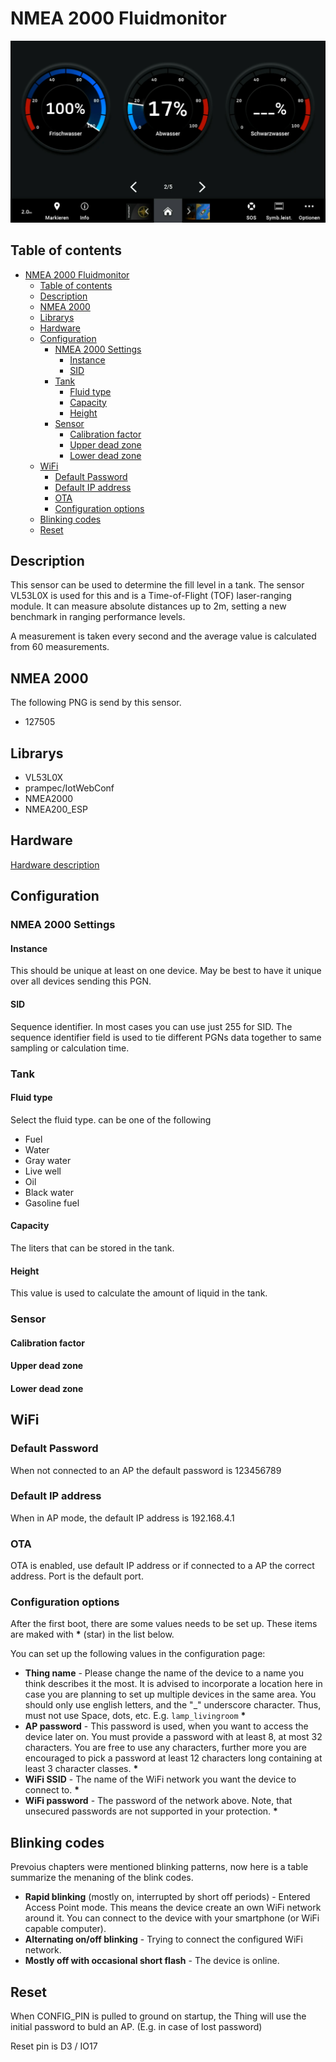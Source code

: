 # NMEA 2000 Fluidmonitor

<img title="Title" src="img/IMG_0270.jpeg" width=600>

## Table of contents
- [NMEA 2000 Fluidmonitor](#nmea-2000-fluidmonitor)
  - [Table of contents](#table-of-contents)
  - [Description](#description)
  - [NMEA 2000](#nmea-2000)
  - [Librarys](#librarys)
  - [Hardware](#hardware)
  - [Configuration](#configuration)
    - [NMEA 2000 Settings](#nmea-2000-settings)
      - [Instance](#instance)
      - [SID](#sid)
    - [Tank](#tank)
      - [Fluid type](#fluid-type)
      - [Capacity](#capacity)
      - [Height](#height)
    - [Sensor](#sensor)
      - [Calibration factor](#calibration-factor)
      - [Upper dead zone](#upper-dead-zone)
      - [Lower dead zone](#lower-dead-zone)
  - [WiFi](#wifi)
    - [Default Password](#default-password)
    - [Default IP address](#default-ip-address)
    - [OTA](#ota)
    - [Configuration options](#configuration-options)
  - [Blinking codes](#blinking-codes)
  - [Reset](#reset)

## Description
This sensor can be used to determine the fill level in a tank. The sensor VL53L0X is used for this and is a Time-of-Flight (TOF) laser-ranging module. It can measure absolute distances up to 2m, setting a new benchmark in ranging performance levels.

A measurement is taken every second and the average value is calculated from 60 measurements.

## NMEA 2000

The following PNG is send by this sensor. 

- 127505

## Librarys
- VL53L0X
- prampec/IotWebConf
- NMEA2000
- NMEA200_ESP

## Hardware
[Hardware description](/doc/hardware.md)

## Configuration
### NMEA 2000 Settings

#### Instance
This should be unique at least on one device. May be best to have it unique over all devices sending this PGN.

#### SID
Sequence identifier. In most cases you can use just 255 for SID. The sequence identifier field is used to tie different PGNs data together to same sampling or calculation time.

### Tank
#### Fluid type
Select the fluid type. can be one of the following
- Fuel
- Water
- Gray water
- Live well
- Oil
- Black water
- Gasoline fuel

#### Capacity
The liters that can be stored in the tank.

#### Height
This value is used to calculate the amount of liquid in the tank.

### Sensor
#### Calibration factor

#### Upper dead zone

#### Lower dead zone

## WiFi
### Default Password
When not connected to an AP the default password is 123456789

### Default IP address
When in AP mode, the default IP address is 192.168.4.1

### OTA
OTA is enabled, use default IP address or if connected to a AP the correct address.
Port is the default port.

### Configuration options
After the first boot, there are some values needs to be set up.
These items are maked with __*__ (star) in the list below.

You can set up the following values in the configuration page:

-  __Thing name__ - Please change the name of the device to
a name you think describes it the most. It is advised to
incorporate a location here in case you are planning to
set up multiple devices in the same area. You should only use
english letters, and the "_" underscore character. Thus, must not
use Space, dots, etc. E.g. `lamp_livingroom` __*__
- __AP password__ - This password is used, when you want to
access the device later on. You must provide a password with at least 8,
at most 32 characters.
You are free to use any characters, further more you are
encouraged to pick a password at least 12 characters long containing
at least 3 character classes. __*__
- __WiFi SSID__ - The name of the WiFi network you want the device
to connect to. __*__
- __WiFi password__ - The password of the network above. Note, that
unsecured passwords are not supported in your protection. __*__

## Blinking codes
Prevoius chapters were mentioned blinking patterns, now here is a
table summarize the menaning of the blink codes.

- __Rapid blinking__ (mostly on, interrupted by short off periods) -
Entered Access Point mode. This means the device create an own WiFi
network around it. You can connect to the device with your smartphone
(or WiFi capable computer).
- __Alternating on/off blinking__ - Trying to connect the configured
WiFi network.
- __Mostly off with occasional short flash__ - The device is online.

## Reset
When CONFIG_PIN is pulled to ground on startup, the Thing will use the initial
password to buld an AP. (E.g. in case of lost password)

Reset pin is D3 / IO17

